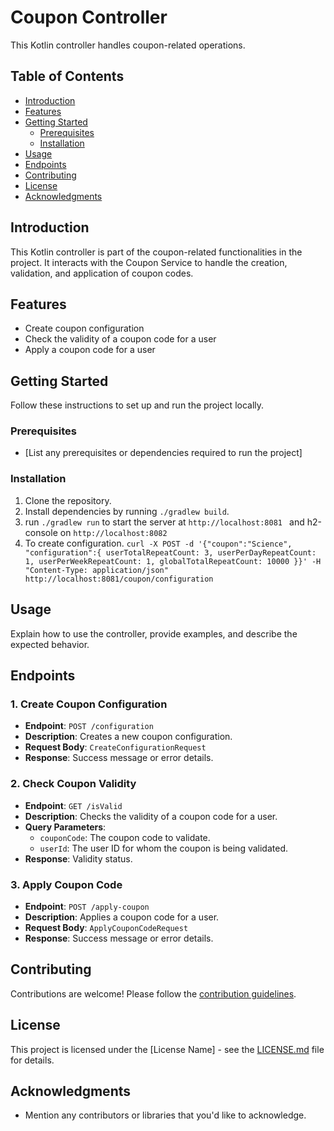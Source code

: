 # Coupon Controller

This Kotlin controller handles coupon-related operations.

## Table of Contents

- [Introduction](#introduction)
- [Features](#features)
- [Getting Started](#getting-started)
    - [Prerequisites](#prerequisites)
    - [Installation](#installation)
- [Usage](#usage)
- [Endpoints](#endpoints)
- [Contributing](#contributing)
- [License](#license)
- [Acknowledgments](#acknowledgments)

## Introduction

This Kotlin controller is part of the coupon-related functionalities in the project. It interacts with the Coupon Service to handle the creation, validation, and application of coupon codes.

## Features

- Create coupon configuration
- Check the validity of a coupon code for a user
- Apply a coupon code for a user

## Getting Started

Follow these instructions to set up and run the project locally.

### Prerequisites

- [List any prerequisites or dependencies required to run the project]

### Installation

1. Clone the repository.
2. Install dependencies by running `./gradlew build`.
3. run `./gradlew run` to start the server at `http://localhost:8081 ` and h2-console on  `http://localhost:8082`
4. To create configuration.
   `curl -X POST -d '{"coupon":"Science", "configuration":{
      userTotalRepeatCount: 3,
      userPerDayRepeatCount: 1,
      userPerWeekRepeatCount: 1,
      globalTotalRepeatCount: 10000
      }}' -H "Content-Type: application/json" http://localhost:8081/coupon/configuration`

## Usage

Explain how to use the controller, provide examples, and describe the expected behavior.

## Endpoints

### 1. Create Coupon Configuration

- **Endpoint**: `POST /configuration`
- **Description**: Creates a new coupon configuration.
- **Request Body**: `CreateConfigurationRequest`
- **Response**: Success message or error details.

### 2. Check Coupon Validity

- **Endpoint**: `GET /isValid`
- **Description**: Checks the validity of a coupon code for a user.
- **Query Parameters**:
    - `couponCode`: The coupon code to validate.
    - `userId`: The user ID for whom the coupon is being validated.
- **Response**: Validity status.

### 3. Apply Coupon Code

- **Endpoint**: `POST /apply-coupon`
- **Description**: Applies a coupon code for a user.
- **Request Body**: `ApplyCouponCodeRequest`
- **Response**: Success message or error details.

## Contributing

Contributions are welcome! Please follow the [contribution guidelines](CONTRIBUTING.md).

## License

This project is licensed under the [License Name] - see the [LICENSE.md](LICENSE.md) file for details.

## Acknowledgments

- Mention any contributors or libraries that you'd like to acknowledge.
